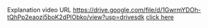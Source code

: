 Explanation video URL
https://drive.google.com/file/d/1GwrmYDOh-tQhPp2eaozj5boK2dPlObko/view?usp=drivesdk
[click here](https://drive.google.com/file/d/1GwrmYDOh-tQhPp2eaozj5boK2dPlObko/view?usp=drivesdk)
